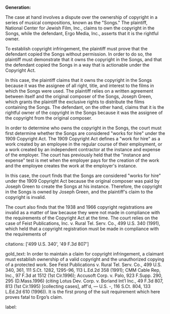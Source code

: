 **Generation:**

 <answer>

The case at hand involves a dispute over the ownership of copyright in a series of musical compositions, known as the "Songs." The plaintiff, National Center for Jewish Film, Inc., claims to own the copyright in the Songs, while the defendant, Ergo Media, Inc., asserts that it is the rightful owner.

To establish copyright infringement, the plaintiff must prove that the defendant copied the Songs without permission. In order to do so, the plaintiff must demonstrate that it owns the copyright in the Songs, and that the defendant copied the Songs in a way that is actionable under the Copyright Act.

In this case, the plaintiff claims that it owns the copyright in the Songs because it was the assignee of all right, title, and interest to the films in which the Songs were used. The plaintiff relies on a written agreement between itself and the original composer of the Songs, Joseph Green, which grants the plaintiff the exclusive rights to distribute the films containing the Songs. The defendant, on the other hand, claims that it is the rightful owner of the copyright in the Songs because it was the assignee of the copyright from the original composer.

In order to determine who owns the copyright in the Songs, the court must first determine whether the Songs are considered "works for hire" under the 1909 Copyright Act. The 1909 Copyright Act defines a "work for hire" as a work created by an employee in the regular course of their employment, or a work created by an independent contractor at the instance and expense of the employer. The court has previously held that the "instance and expense" test is met when the employer pays for the creation of the work and the employee creates the work at the employer's instance.

In this case, the court finds that the Songs are considered "works for hire" under the 1909 Copyright Act because the original composer was paid by Joseph Green to create the Songs at his instance. Therefore, the copyright in the Songs is owned by Joseph Green, and the plaintiff's claim to the copyright is invalid.

The court also finds that the 1938 and 1966 copyright registrations are invalid as a matter of law because they were not made in compliance with the requirements of the Copyright Act at the time. The court relies on the case of Feist Publications, Inc. v. Rural Tel. Serv. Co., 499 U.S. 340 (1991), which held that a copyright registration must be made in compliance with the requirements of

citations: ['499 U.S. 340', '49 F.3d 807']

gold_text: In order to maintain a claim for copyright infringement, a claimant must establish ownership of a valid copyright and the unauthorized copying of a protected work. See Feist Publications v. Rural Tel. Serv. Co., 499 U.S. 340, 361, 111 S.Ct. 1282, 1295-96, 113 L.Ed.2d 358 (1991); CMM Cable Rep, Inc., 97 F.3d at 1512 (1st Cir.1996); Accusoft Corp. v. Palo, 923 F.Supp. 290, 295 (D.Mass.1996) (citing Lotus Dev. Corp. v. Borland Int’l Inc., 49 F.3d 807, 813 (1st Cir.1995) [collecting cases], aff'd, — U.S. -, 116 S.Ct. 804, 133 L.Ed.2d 610 (1996)). It is the first prong of the suit requirement which here proves fatal to Ergo’s claim.

label: 
